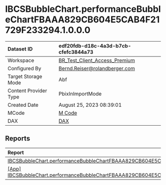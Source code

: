 



# IBCSBubbleChart.performanceBubbleChartFBAAA829CB604E5CAB4F21729F233294.1.0.0.0

|Dataset ID|edf20fdb-d18c-4a3d-b7cb-cfefc3844a73|
| :--- | :--- |
|Workspace|[BR_Test_Client_Access_Premium](../Workspaces/BR_Test_Client_Access_Premium.md)|
|Configured By|Bernd.Reiser@rolandberger.com|
|Target Storage Mode|Abf|
|Content Provider Type|PbixInImportMode|
|Created Date|August 25, 2023 08:39:01|
|MCode|[M Code](./IBCSBubbleChart.performanceBubbleChartFBAAA829CB604E5CAB4F21729F233294.1.0.0.0/mcode.md)|
|DAX|[DAX](./IBCSBubbleChart.performanceBubbleChartFBAAA829CB604E5CAB4F21729F233294.1.0.0.0/dax.md)|

## Reports

|Report|Workspace|
| :--- | :--- |
|[IBCSBubbleChart.performanceBubbleChartFBAAA829CB604E5CAB4F21729F233294.1.0.0.0](../Reports/IBCSBubbleChart.performanceBubbleChartFBAAA829CB604E5CAB4F21729F233294.1.0.0.0.md)|[BR_Test_Client_Access_Premium](../Workspaces/BR_Test_Client_Access_Premium.md)|
|[[App] IBCSBubbleChart.performanceBubbleChartFBAAA829CB604E5CAB4F21729F233294.1.0.0.0](../Reports/[App]-IBCSBubbleChart.performanceBubbleChartFBAAA829CB604E5CAB4F21729F233294.1.0.0.0.md)|[BR_Test_Client_Access_Premium](../Workspaces/BR_Test_Client_Access_Premium.md)|
